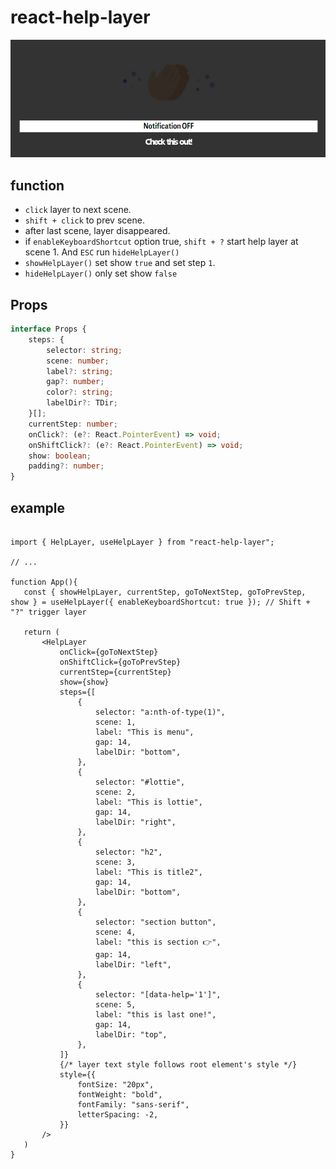 # react-help-layer

![example](https://github.com/livemehere/react-help-layer/blob/main/img/example.png?raw=true)

## function

- `click` layer to next scene.
- `shift + click` to prev scene.
- after last scene, layer disappeared.
- if `enableKeyboardShortcut` option true, `shift + ?` start help layer at scene 1. And `ESC` run `hideHelpLayer()`
- `showHelpLayer()` set show `true` and set step `1`.
- `hideHelpLayer()` only set show `false`

## Props

```ts
interface Props {
    steps: {
        selector: string;
        scene: number;
        label?: string;
        gap?: number;
        color?: string;
        labelDir?: TDir;
    }[];
    currentStep: number;
    onClick?: (e?: React.PointerEvent) => void;
    onShiftClick?: (e?: React.PointerEvent) => void;
    show: boolean;
    padding?: number;
}
```

## example

```tsx

import { HelpLayer, useHelpLayer } from "react-help-layer";

// ...

function App(){
   const { showHelpLayer, currentStep, goToNextStep, goToPrevStep, show } = useHelpLayer({ enableKeyboardShortcut: true }); // Shift + "?" trigger layer
 
   return (
       <HelpLayer
           onClick={goToNextStep}
           onShiftClick={goToPrevStep}
           currentStep={currentStep}
           show={show}
           steps={[
               {
                   selector: "a:nth-of-type(1)",
                   scene: 1,
                   label: "This is menu",
                   gap: 14,
                   labelDir: "bottom",
               },
               {
                   selector: "#lottie",
                   scene: 2,
                   label: "This is lottie",
                   gap: 14,
                   labelDir: "right",
               },
               {
                   selector: "h2",
                   scene: 3,
                   label: "This is title2",
                   gap: 14,
                   labelDir: "bottom",
               },
               {
                   selector: "section button",
                   scene: 4,
                   label: "this is section 👉",
                   gap: 14,
                   labelDir: "left",
               },
               {
                   selector: "[data-help='1']",
                   scene: 5,
                   label: "this is last one!",
                   gap: 14,
                   labelDir: "top",
               },
           ]}
           {/* layer text style follows root element's style */}
           style={{
               fontSize: "20px",
               fontWeight: "bold",
               fontFamily: "sans-serif",
               letterSpacing: -2,
           }}
       />
   )
}
```
